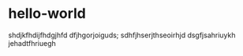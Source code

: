 # hello-world
shdjkfhdijfhdgjhfd
dfjhgorjoiguds;
sdhfjhserjthseoirhjd
dsgfjsahriuykh
jehadtfhriuegh
